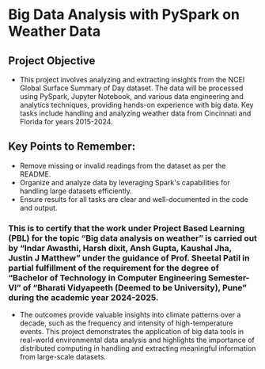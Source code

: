 # Big Data Analysis with PySpark on Weather Data

## Project Objective

- This project involves analyzing and extracting insights from the NCEI Global Surface Summary of Day dataset. The data will be processed using PySpark, Jupyter Notebook, and various data engineering and analytics techniques, providing hands-on experience with big data. Key tasks include handling and analyzing weather data from Cincinnati and Florida for years 2015-2024.
        
## Key Points to Remember:
-   Remove missing or invalid readings from the dataset as per the README.
-   Organize and analyze data by leveraging Spark's capabilities for handling large datasets efficiently.
-   Ensure results for all tasks are clear and well-documented in the code and output.
        
### This is to certify that the work under Project Based Learning (PBL) for the topic “Big data analysis on weather” is carried out by “Indar Awasthi, Harsh dixit, Ansh Gupta, Kaushal Jha, Justin J Matthew” under the guidance of Prof. Sheetal Patil in partial fulfillment of the requirement for the degree of “Bachelor of Technology in Computer Engineering Semester-VI” of “Bharati Vidyapeeth (Deemed to be University), Pune” during the academic year 2024-2025.

- The outcomes provide valuable insights into climate patterns over a decade, such as the frequency and intensity of high-temperature events. This project demonstrates the application of big data tools in real-world environmental data analysis and highlights the importance of distributed computing in handling and extracting meaningful information from large-scale datasets.


